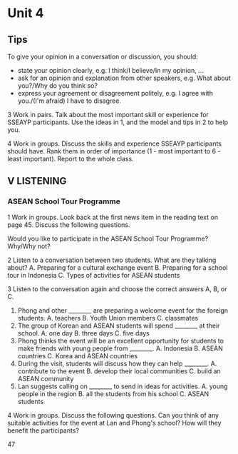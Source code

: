 # Unit 4

## Tips

To give your opinion in a conversation or discussion, you should:
- state your opinion clearly, e.g. I think/I believe/In my opinion, ...
- ask for an opinion and explanation from other speakers, e.g. What about you?/Why do you think so?
- express your agreement or disagreement politely, e.g. I agree with you./(I'm afraid) I have to disagree.

3 Work in pairs. Talk about the most important skill or experience for SSEAYP participants. Use the ideas in 1, and the model and tips in 2 to help you.

4 Work in groups. Discuss the skills and experience SSEAYP participants should have. Rank them in order of importance (1 - most important to 6 - least important). Report to the whole class.

## V LISTENING

### ASEAN School Tour Programme

1 Work in groups. Look back at the first news item in the reading text on page 45. Discuss the following questions.

Would you like to participate in the ASEAN School Tour Programme? Why/Why not?

2 Listen to a conversation between two students. What are they talking about?
A. Preparing for a cultural exchange event
B. Preparing for a school tour in Indonesia
C. Types of activities for ASEAN students

3 Listen to the conversation again and choose the correct answers A, B, or C.
1. Phong and other ________ are preparing a welcome event for the foreign students.
   A. teachers    B. Youth Union members    C. classmates
2. The group of Korean and ASEAN students will spend ________ at their school.
   A. one day    B. three days    C. five days
3. Phong thinks the event will be an excellent opportunity for students to make friends with young people from ________.
   A. Indonesia    B. ASEAN countries    C. Korea and ASEAN countries
4. During the visit, students will discuss how they can help ________.
   A. contribute to the event    B. develop their local communities    C. build an ASEAN community
5. Lan suggests calling on ________ to send in ideas for activities.
   A. young people in the region    B. all the students from his school    C. ASEAN students

4 Work in groups. Discuss the following questions.
Can you think of any suitable activities for the event at Lan and Phong's school?
How will they benefit the participants?

47